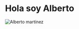 # Hola soy Alberto
![Alberto martínez](https://github.com/user-attachments/assets/54d86fde-49db-44d8-823b-6e62c9a194a4)
